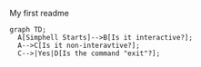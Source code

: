 My first readme
```mermaid
graph TD;
  A[Simphell Starts]-->B[Is it interactive?];
  A-->C[Is it non-interavtive?];
  C-->|Yes|D[Is the command "exit"?];
```
